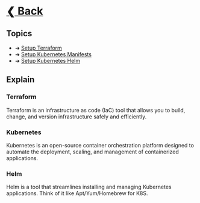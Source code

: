 # [❮ Back](../README.md)

## Topics

* ➔ [Setup Terraform](./terraform)
* ➔ [Setup Kubernetes Manifests](./kubernetes/manifests)
* ➔ [Setup Kubernetes Helm](./kubernetes/helm)

## Explain

### Terraform

Terraform is an infrastructure as code (IaC) tool that allows you to build, change, and version infrastructure safely and efficiently.

### Kubernetes

Kubernetes is an open-source container orchestration platform designed to automate the deployment, scaling, and management of containerized applications.

### Helm

Helm is a tool that streamlines installing and managing Kubernetes applications. Think of it like Apt/Yum/Homebrew for K8S.
